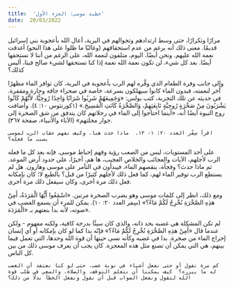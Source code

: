 ```yaml
---
title:  'خطية موسى: الجزء الأول'
date:  20/03/2022
---
```


مرارًا وتكرارًا، حتى وسط ارتدادهم وتجوالهم في البرية، أعال الله بأعجوبة بني إسرائيل قديمًا. معنى ذلك أنه برغم من عدم استحقاقهم (وغالبًا ما ظلوا على هذا النحو) أغدقت نعمة الله عليهم.  ونحن أيضًا، اليوم، متلقون لنعمة الله، على الرغم من أننا لا نستحقها أيضًا.  بعد كل شيء، لن تكون نعمة الله نعمة إذا كنا نستحقها لشيء صالح فينا، أليس كذلك؟

وإلى جانب وفرة الطعام الذي وفَّره لهم الرب بأعجوبة في البرية، كان توافر الماء مظهرًا آخر لنعمته، فبدون الماء كانوا سيهلكون بسرعة، خاصة في صحراء جافة وحارة ومقفرة. في حديثه عن تلك التجربة، كتب بولس: «وَجَمِيعَهُمْ شَرِبُوا شَرَابًا وَاحِدًا رُوحِيًّا، لأَنَّهُمْ كَانُوا يَشْرَبُونَ مِنْ صَخْرَةٍ رُوحِيَّةٍ تَابِعَتِهِمْ، وَالصَّخْرَةُ كَانَتِ الْمَسِيحَ.» (١كورنثوس ١٠: ٤). وأضافت روح النبوة أيضًا أنه، «أينما احتاجوا إلى الماء في رحلاتهم كان يتدفق من شق الصخرة إلى جوار محلتهم» (الآباء والأنبياء، صفحة ٣٦٧).

`اقرأ سِفْر العدد ٢٠: ١- ١٣.  ماذا حدث هنا، وكيف نفهم عقاب الرب لموسى بسبب ما فعله؟`

على أحد المستويات، ليس من الصعب رؤية وفهم إحباط موسى.  فإنه بعد كل ما فعله الرب لأجلهم، الآيات والعجائب والخلاص العجيب، ها هم، أخيرًا، على حدود أرض الموعد.  ثم ماذا حدث؟  وفجأة، ينقصهم الماء، فيبدأون في التآمر على موسى وهارون.  هل لم يستطع الرب توفير الماء لهم، كما فعل ذلك لأجلهم كثيرًا من قبل؟  بالطبع لا؛ كان بإمكانه فعل ذلك مرة أخرى، وكان سيفعل ذلك مرة أخرى.

ومع ذلك، انظر إلى كلمات موسى وهو يضرب الصخرة مرتين.  «اسْمَعُوا أَيُّهَا الْمَرَدَةُ، أَمِنْ هذِهِ الصَّخْرَةِ نُخْرِجُ لَكُمْ مَاءً؟» (سِفر العدد ٢٠: ١٠).  يمكن للمرء أن يسمع الغضب في صوته، لأنه بدأ بنعتهم بـ «الْمَرَدَة».

لم تكن المشكلة هي غضبه بحد ذاته، والذي كان سيئًا بدرجة كافية، ولكنه مفهوم - ولكن عندما قال «أَمِنْ هذِهِ الصَّخْرَةِ نُخْرِجُ لَكُمْ مَاءً؟» فإنّه بدا كما لو كان بإمكانه أو أي إنسان إخراج الماء من صخرة.  بدا في غضبه وكأنه نسى حينها أن قوة الله وحدها، التي تعمل فيما بينهم، هي التي يمكن أن تصنع مثل هذه المعجزة.  كان يجب أن يعرف موسى ذلك من بين كل الناس.

`كم مرة نقول أو حتى نفعل أشياء في نوبة غضب، حتى لو كنا نعتقد أن الغضب له ما يبرره؟  كيف يمكننا أن نتعلم التوقف، والصلاة، والسعي في طلب قوة الله لنقول ونفعل الصواب قبل أن نقول ونفعل الخطأ بدلًا من ذلك؟`